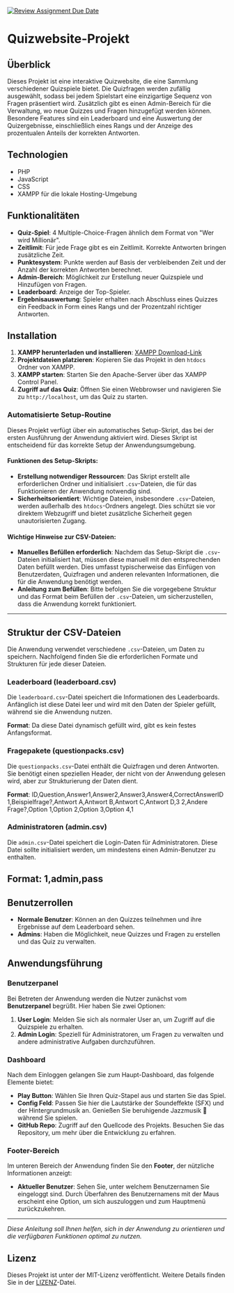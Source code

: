 [![Review Assignment Due Date](https://classroom.github.com/assets/deadline-readme-button-24ddc0f5d75046c5622901739e7c5dd533143b0c8e959d652212380cedb1ea36.svg)](https://classroom.github.com/a/uTZu5Ndq)
# Quizwebsite-Projekt

## Überblick
Dieses Projekt ist eine interaktive Quizwebsite, die eine Sammlung verschiedener Quizspiele bietet. Die Quizfragen werden zufällig ausgewählt, sodass bei jedem Spielstart eine einzigartige Sequenz von Fragen präsentiert wird. Zusätzlich gibt es einen Admin-Bereich für die Verwaltung, wo neue Quizzes und Fragen hinzugefügt werden können. Besondere Features sind ein Leaderboard und eine Auswertung der Quizergebnisse, einschließlich eines Rangs und der Anzeige des prozentualen Anteils der korrekten Antworten.

## Technologien
- PHP
- JavaScript
- CSS
- XAMPP für die lokale Hosting-Umgebung

## Funktionalitäten
- **Quiz-Spiel**: 4 Multiple-Choice-Fragen ähnlich dem Format von "Wer wird Millionär".
- **Zeitlimit**: Für jede Frage gibt es ein Zeitlimit. Korrekte Antworten bringen zusätzliche Zeit.
- **Punktesystem**: Punkte werden auf Basis der verbleibenden Zeit und der Anzahl der korrekten Antworten berechnet.
- **Admin-Bereich**: Möglichkeit zur Erstellung neuer Quizspiele und Hinzufügen von Fragen.
- **Leaderboard**: Anzeige der Top-Spieler.
- **Ergebnisauswertung**: Spieler erhalten nach Abschluss eines Quizzes ein Feedback in Form eines Rangs und der Prozentzahl richtiger Antworten.

## Installation
1. **XAMPP herunterladen und installieren**: [XAMPP Download-Link](https://www.apachefriends.org/download.html)
2. **Projektdateien platzieren**: Kopieren Sie das Projekt in den `htdocs` Ordner von XAMPP.
3. **XAMPP starten**: Starten Sie den Apache-Server über das XAMPP Control Panel.
4. **Zugriff auf das Quiz**: Öffnen Sie einen Webbrowser und navigieren Sie zu `http://localhost`, um das Quiz zu starten.

### Automatisierte Setup-Routine

Dieses Projekt verfügt über ein automatisches Setup-Skript, das bei der ersten Ausführung der Anwendung aktiviert wird. Dieses Skript ist entscheidend für das korrekte Setup der Anwendungsumgebung.

#### Funktionen des Setup-Skripts:
- **Erstellung notwendiger Ressourcen**: Das Skript erstellt alle erforderlichen Ordner und initialisiert `.csv`-Dateien, die für das Funktionieren der Anwendung notwendig sind.
- **Sicherheitsorientiert**: Wichtige Dateien, insbesondere `.csv`-Dateien, werden außerhalb des `htdocs`-Ordners angelegt. Dies schützt sie vor direktem Webzugriff und bietet zusätzliche Sicherheit gegen unautorisierten Zugang.

#### Wichtige Hinweise zur CSV-Dateien:
- **Manuelles Befüllen erforderlich**: Nachdem das Setup-Skript die `.csv`-Dateien initialisiert hat, müssen diese manuell mit den entsprechenden Daten befüllt werden. Dies umfasst typischerweise das Einfügen von Benutzerdaten, Quizfragen und anderen relevanten Informationen, die für die Anwendung benötigt werden.
- **Anleitung zum Befüllen**: Bitte befolgen Sie die vorgegebene Struktur und das Format beim Befüllen der `.csv`-Dateien, um sicherzustellen, dass die Anwendung korrekt funktioniert.
  
---

## Struktur der CSV-Dateien

Die Anwendung verwendet verschiedene `.csv`-Dateien, um Daten zu speichern. Nachfolgend finden Sie die erforderlichen Formate und Strukturen für jede dieser Dateien.

### Leaderboard (leaderboard.csv)

Die `leaderboard.csv`-Datei speichert die Informationen des Leaderboards. Anfänglich ist diese Datei leer und wird mit den Daten der Spieler gefüllt, während sie die Anwendung nutzen.

**Format**: Da diese Datei dynamisch gefüllt wird, gibt es kein festes Anfangsformat.

### Fragepakete (questionpacks.csv)

Die `questionpacks.csv`-Datei enthält die Quizfragen und deren Antworten. Sie benötigt einen speziellen Header, der nicht von der Anwendung gelesen wird, aber zur Strukturierung der Daten dient.

**Format**:
ID,Question,Answer1,Answer2,Answer3,Answer4,CorrectAnswerID
1,Beispielfrage?,Antwort A,Antwort B,Antwort C,Antwort D,3
2,Andere Frage?,Option 1,Option 2,Option 3,Option 4,1


### Administratoren (admin.csv)
Die `admin.csv`-Datei speichert die Login-Daten für Administratoren. Diese Datei sollte initialisiert werden, um mindestens einen Admin-Benutzer zu enthalten.

**Format**:
1,admin,pass
---

## Benutzerrollen
- **Normale Benutzer**: Können an den Quizzes teilnehmen und ihre Ergebnisse auf dem Leaderboard sehen.
- **Admins**: Haben die Möglichkeit, neue Quizzes und Fragen zu erstellen und das Quiz zu verwalten.

## Anwendungsführung

### Benutzerpanel

Bei Betreten der Anwendung werden die Nutzer zunächst vom **Benutzerpanel** begrüßt. Hier haben Sie zwei Optionen:

1. **User Login**: Melden Sie sich als normaler User an, um Zugriff auf die Quizspiele zu erhalten.
2. **Admin Login**: Speziell für Administratoren, um Fragen zu verwalten und andere administrative Aufgaben durchzuführen.

### Dashboard

Nach dem Einloggen gelangen Sie zum Haupt-Dashboard, das folgende Elemente bietet:

- **Play Button**: Wählen Sie Ihren Quiz-Stapel aus und starten Sie das Spiel.
- **Config Feld**: Passen Sie hier die Lautstärke der Soundeffekte (SFX) und der Hintergrundmusik an. Genießen Sie beruhigende Jazzmusik 🎷 während Sie spielen.
- **GitHub Repo**: Zugriff auf den Quellcode des Projekts. Besuchen Sie das Repository, um mehr über die Entwicklung zu erfahren.

### Footer-Bereich

Im unteren Bereich der Anwendung finden Sie den **Footer**, der nützliche Informationen anzeigt:

- **Aktueller Benutzer**: Sehen Sie, unter welchem Benutzernamen Sie eingeloggt sind. Durch Überfahren des Benutzernamens mit der Maus erscheint eine Option, um sich auszuloggen und zum Hauptmenü zurückzukehren.

---

*Diese Anleitung soll Ihnen helfen, sich in der Anwendung zu orientieren und die verfügbaren Funktionen optimal zu nutzen.*

## Lizenz
Dieses Projekt ist unter der MIT-Lizenz veröffentlicht. Weitere Details finden Sie in der [LIZENZ](LICENSE)-Datei.

